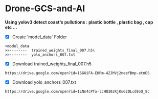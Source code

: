 # Drone-GCS-and-AI
**Using yolov3 detect coast's pullutions : plastic bottle , plastic bag , cap etc ...**

- [x] Create 'model_data' Folder
```bush
>model_data
>>--------  trained_weights_final_007.h5\
>>--------  yolo_anchors_007.txt
```

- [x] Download trained_weights_final_007.h5
```bush
https://drive.google.com/open?id=1SGOiFA-EHPm-4ZJMVj2neefBmp-etnDS
```
- [x] Download yolo_anchors_007.txt
```bush
https://drive.google.com/open?id=1LNn4cPTo-lJHQ10zKjKuGzDLcd8oQ_8c
```








